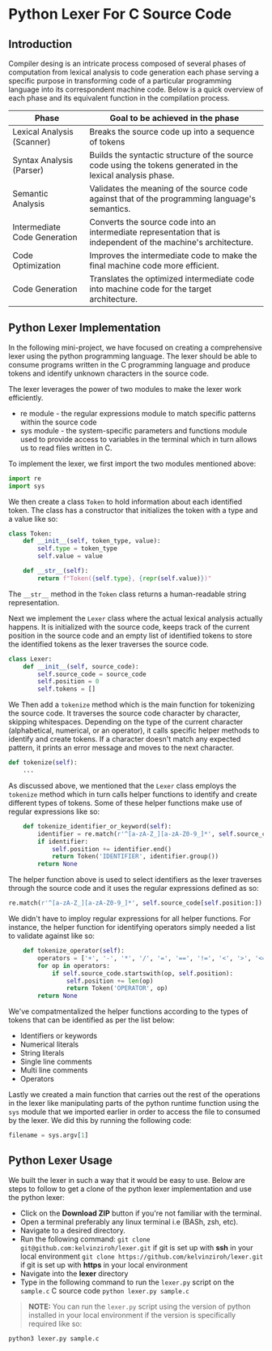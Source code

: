 # Python Lexer For C Source Code
## Introduction
Compiler desing is an intricate process composed of several phases of computation from lexical analysis to code generation each phase serving a specific purpose in transforming code of a particular programming language into its correspondent machine code. Below is a quick overview of each phase and its equivalent function in the compilation process. 

| Phase                        | Goal to be achieved in the phase                                                                                |
|------------------------------|-----------------------------------------------------------------------------------------------------------------|
| Lexical Analysis (Scanner)   | Breaks the source code up into a sequence of tokens                                                             |
| Syntax Analysis (Parser)     | Builds the syntactic structure of the source code using the tokens generated in the lexical analysis phase.     |
| Semantic Analysis            | Validates the meaning of the source code against that of the programming language's semantics.                  |
| Intermediate Code Generation | Converts the source code into an intermediate representation that is independent of the machine's architecture. |
| Code Optimization            | Improves the intermediate code to make the final machine code more efficient.                                   |
| Code Generation              | Translates the optimized intermediate code into machine code for the target architecture.                       |

## Python Lexer Implementation
In the following mini-project, we have focused on creating a comprehensive lexer using the python programming language. The lexer should be able to consume programs written in the C programming language and produce tokens and identify unknown characters in the source code.

The lexer leverages the power of two modules to make the lexer work efficiently.
- re module - the regular expressions module to match specific patterns within the source code
- sys module - the system-specific parameters and functions module used to provide access to variables in the terminal which in turn allows us to read files written in C.

To implement the lexer, we first import the two modules mentioned above:
```python
import re
import sys
```

We then create a class `Token` to hold information about each identified token. The class has a constructor that initializes the token with a type and a value like so:
```python
class Token:
    def __init__(self, token_type, value):
        self.type = token_type
        self.value = value

    def __str__(self):
        return f"Token({self.type}, {repr(self.value)})"
```
The `__str__` method in the `Token` class returns a human-readable string representation.

Next we implement the `Lexer` class where the actual lexical analysis actually happens. It is initialized with the source code, keeps track of the current position in the source code and an empty list of identified tokens to store the identified tokens as the lexer traverses the source code.
```python
class Lexer:
    def __init__(self, source_code):
        self.source_code = source_code
        self.position = 0
        self.tokens = []
```

We Then add a `tokenize` method which is the main function for tokenizing the source code. It traverses the source code character by character, skipping whitespaces. Depending on the type of the current character (alphabetical, numerical, or an operator), it calls specific helper methods to identify and create tokens. If a character doesn't match any expected pattern, it prints an error message and moves to the next character.
```python
def tokenize(self):
    ...
```

As discussed above, we mentioned that the `Lexer` class employs the `tokenize` method which in turn calls helper functions to identify and create different types of tokens. Some of these helper functions make use of regular expressions like so:
```python
    def tokenize_identifier_or_keyword(self):
        identifier = re.match(r'^[a-zA-Z_][a-zA-Z0-9_]*', self.source_code[self.position:])
        if identifier:
            self.position += identifier.end()
            return Token('IDENTIFIER', identifier.group())
        return None
```
The helper function above is used to select identifiers as the lexer traverses through the source code and it uses the regular expressions defined as so:
```python
re.match(r'^[a-zA-Z_][a-zA-Z0-9_]*', self.source_code[self.position:])
```

We didn't have to imploy regular expressions for all helper functions. For instance, the helper function for identifying operators simply needed a list to validate against like so:
```python
    def tokenize_operator(self):
        operators = ['+', '-', '*', '/', '=', '==', '!=', '<', '>', '<=', '>=']
        for op in operators:
            if self.source_code.startswith(op, self.position):
                self.position += len(op)
                return Token('OPERATOR', op)
        return None
```

We've compatmentalized the helper functions according to the types of tokens that can be identified as per the list below:
- Identifiers or keywords
- Numerical literals
- String literals
- Single line comments
- Multi line comments
- Operators

Lastly we created a main function that carries out the rest of the operations in the lexer like manipulating parts of the python runtime function using the `sys` module that we imported earlier in order to access the file to consumed by the lexer. We did this by running the following code:
```python
filename = sys.argv[1]
```


## Python Lexer Usage
We built the lexer in such a way that it would be easy to use. Below are steps to follow to get a clone of the python lexer implementation and use the python lexer:
- Click on the **Download ZIP** button if you're not familiar with the terminal.
- Open a terminal preferably any linux terminal i.e (BASh, zsh, etc). 
- Navigate to a desired directory.
- Run the following command:
`git clone git@github.com:kelvinziroh/lexer.git` if git is set up with **ssh** in your local environment
`git clone https://github.com/kelvinziroh/lexer.git` if git is set up with **https** in your local environment
- Navigate into the **lexer** directory
- Type in the following command to run the `lexer.py` script on the `sample.c` C source code
`python lexer.py sample.c`

> **NOTE:** You can run the `lexer.py` script using the version of python installed in your local environment if the version is specifically required like so:
```
python3 lexer.py sample.c
```
